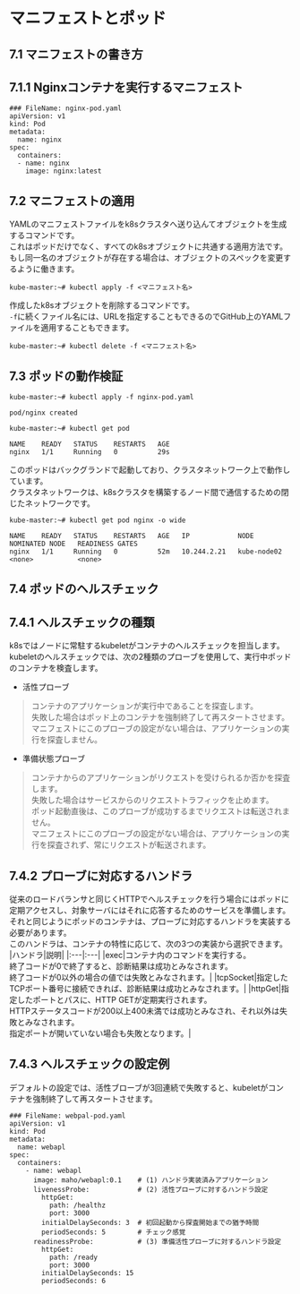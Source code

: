 # マニフェストとポッド
## 7.1 マニフェストの書き方
## 7.1.1 Nginxコンテナを実行するマニフェスト
```
### FileName: nginx-pod.yaml
apiVersion: v1
kind: Pod
metadata:
  name: nginx
spec:
  containers:
  - name: nginx
    image: nginx:latest
```
## 7.2 マニフェストの適用
YAMLのマニフェストファイルをk8sクラスタへ送り込んてオブジェクトを生成するコマンドです。  
これはポッドだけでなく、すべてのk8sオブジェクトに共通する適用方法です。  
もし同一名のオブジェクトが存在する場合は、オブジェクトのスペックを変更するように働きます。
```
kube-master:~# kubectl apply -f <マニフェスト名>
```
作成したk8sオブジェクトを削除するコマンドです。  
`-f`に続くファイル名には、URLを指定することもできるのでGitHub上のYAMLファイルを適用することもできます。
```
kube-master:~# kubectl delete -f <マニフェスト名>
```
## 7.3 ポッドの動作検証
```
kube-master:~# kubectl apply -f nginx-pod.yaml
```
```
pod/nginx created
```
```
kube-master:~# kubectl get pod
```
```
NAME    READY   STATUS    RESTARTS   AGE
nginx   1/1     Running   0          29s
```
このポッドはバックグランドで起動しており、クラスタネットワーク上で動作しています。  
クラスタネットワークは、k8sクラスタを構築するノード間で通信するための閉じたネットワークです。
```
kube-master:~# kubectl get pod nginx -o wide
```
```
NAME    READY   STATUS    RESTARTS   AGE   IP            NODE          NOMINATED NODE   READINESS GATES
nginx   1/1     Running   0          52m   10.244.2.21   kube-node02   <none>           <none>
```
## 7.4 ポッドのヘルスチェック
## 7.4.1 ヘルスチェックの種類
k8sではノードに常駐するkubeletがコンテナのヘルスチェックを担当します。  
kubeletのヘルスチェックでは、次の2種類のプローブを使用して、実行中ポッドのコンテナを検査します。
- 活性プローブ
> コンテナのアプリケーションが実行中であることを探査します。  
> 失敗した場合はポッド上のコンテナを強制終了して再スタートさせます。  
> マニフェストにこのプローブの設定がない場合は、アプリケーションの実行を探査しません。

- 準備状態プローブ
> コンテナからのアプリケーションがリクエストを受けられるか否かを探査します。  
> 失敗した場合はサービスからのリクエストトラフィックを止めます。  
> ポッド起動直後は、このプローブが成功するまでリクエストは転送されません。  
> マニフェストにこのプローブの設定がない場合は、アプリケーションの実行を探査されず、常にリクエストが転送されます。

## 7.4.2 プローブに対応するハンドラ
従来のロードバランサと同じくHTTPでヘルスチェックを行う場合にはポッドに定期アクセスし、対象サーバにはそれに応答するためのサービスを準備します。  
それと同じようにポッドのコンテナは、プローブに対応するハンドラを実装する必要があります。  
このハンドラは、コンテナの特性に応じて、次の3つの実装から選択できます。
|ハンドラ|説明|
|:---|:---|
|exec|コンテナ内のコマンドを実行する。</br>終了コードが0で終了すると、診断結果は成功とみなされます。</br>終了コードが0以外の場合の値では失敗とみなされます。|
|tcpSocket|指定したTCPポート番号に接続できれば、診断結果は成功とみなされます。|
|httpGet|指定したポートとパスに、HTTP GETが定期実行されます。</br>HTTPステータスコードが200以上400未満では成功とみなされ、それ以外は失敗とみなされます。</br>指定ポートが開いていない場合も失敗となります。|

## 7.4.3 ヘルスチェックの設定例
デフォルトの設定では、活性ブローブが3回連続で失敗すると、kubeletがコンテナを強制終了して再スタートさせます。
```
### FileName: webpal-pod.yaml
apiVersion: v1
kind: Pod
metadata:
  name: webapl
spec:
  containers:
    - name: webapl
      image: maho/webapl:0.1    # (1) ハンドラ実装済みアプリケーション
      livenessProbe:            # (2) 活性プローブに対するハンドラ設定
        httpGet:
          path: /healthz
          port: 3000
        initialDelaySeconds: 3  # 初回起動から探査開始までの猶予時間
        periodSeconds: 5        # チェック感覚
      readinessProbe:           # (3) 準備活性プローブに対するハンドラ設定
        httpGet:
          path: /ready
          port: 3000
        initialDelaySeconds: 15
        periodSeconds: 6
```
